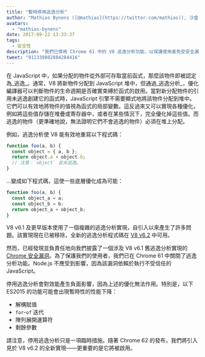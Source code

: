 ```yaml
---
title: "暫時停用逃逸分析"
author: "Mathias Bynens ([@mathias](https://twitter.com/mathias)), 沙盒逃逸分析師"
avatars:
  - "mathias-bynens"
date: 2017-09-22 13:33:37
tags:
  - 安全性
description: "我們已停用 Chrome 61 中的 V8 逃逸分析功能，以保護使用者免受安全漏洞的威脅。"
tweet: "911339802884284416"
---
```

在 JavaScript 中，如果分配的物件從外部可存取當前函式，那麼該物件即被認定為_逃逸_。通常，V8 將新物件分配到 JavaScript 堆中，但通過_逃逸分析_，優化編譯器可以判斷物件的生命週期是否確實束縛於函式的啟用。當對新分配物件的引用未逃逸創建它的函式時，JavaScript 引擎不需要顯式地將該物件分配到堆中。它們可以有效地將物件的值視為函式的局部變數。這反過來又可以實現各種優化，例如將這些值存儲在堆疊或寄存器中，或者在某些情況下，完全優化掉這些值。而逃逸的物件（更準確地說，無法證明它們不會逃逸的物件）必須在堆上分配。

<!--truncate-->
例如，逃逸分析使 V8 能有效地重寫以下程式碼：

```js
function foo(a, b) {
  const object = { a, b };
  return object.a + object.b;
  // 注意：`object` 並未逃逸。
}
```

…變成如下程式碼，這使一些底層優化成為可能：

```js
function foo(a, b) {
  const object_a = a;
  const object_b = b;
  return object_a + object_b;
}
```

V8 v6.1 及更早版本使用了一個複雜的逃逸分析實現，自引入以來產生了許多問題。該實現現在已被移除，全新的逃逸分析程式碼在 [V8 v6.2](/blog/v8-release-62) 中可用。

然而，已經發現並負責任地向我們披露了一個涉及 V8 v6.1 舊逃逸分析實現的 [Chrome 安全漏洞](https://chromereleases.googleblog.com/2017/09/stable-channel-update-for-desktop_21.html)。為了保護我們的使用者，我們已在 Chrome 61 中關閉了逃逸分析功能。Node.js 不應受到影響，因為該漏洞依賴於執行不受信任的 JavaScript。

停用逃逸分析會對效能產生負面影響，因為上述的優化無法作用。特別是，以下 ES2015 的功能可能會出現暫時性的性能下降：

- 解構賦值
- `for`-`of` 迭代
- 陣列展開運算符
- 剩餘參數

請注意，停用逃逸分析只是一項臨時措施。隨著 Chrome 62 的發布，我們將引入見於 V8 v6.2 的全新實現——更重要的是它將被啟用。
